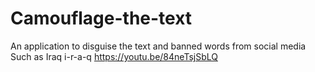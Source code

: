 # Camouflage-the-text
An application to disguise the text and banned words from social media
Such as
Iraq
i-r-a-q
https://youtu.be/84neTsjSbLQ
